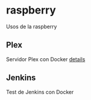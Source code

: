 # raspberry

Usos de la raspberry

## Plex

Servidor Plex con Docker [details](./plex/README.md)

## Jenkins

Test de Jenkins con Docker


